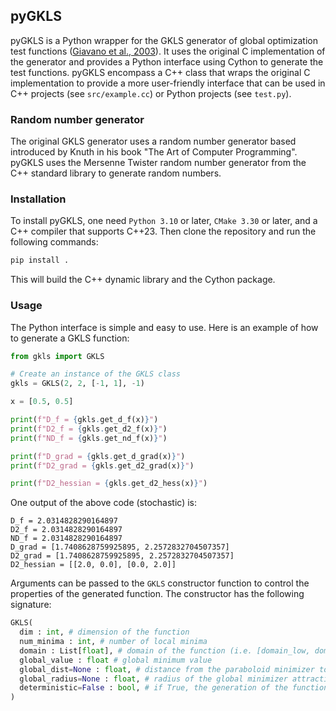 ## pyGKLS

pyGKLS is a Python wrapper for the GKLS generator of global optimization test functions ([Giavano et al., 2003](https://dl.acm.org/doi/10.1145/962437.962444)). It uses the original C implementation of the generator and provides a Python interface using Cython to generate the test functions. pyGKLS encompass a C++ class that wraps the original C implementation to provide a more user-friendly interface that can be used in C++ projects (see `src/example.cc`) or Python projects (see `test.py`).

### Random number generator
The original GKLS generator uses a random number generator based introduced by Knuth in his book "The Art of Computer Programming". pyGKLS uses the Mersenne Twister random number generator from the C++ standard library to generate random numbers.

### Installation
To install pyGKLS, one need `Python 3.10` or later, `CMake 3.30` or later, and a C++ compiler that supports C++23. Then clone the repository and run the following commands:
```bash
pip install .
```
This will build the C++ dynamic library and the Cython package.

### Usage
The Python interface is simple and easy to use. Here is an example of how to generate a GKLS function:
```python
from gkls import GKLS

# Create an instance of the GKLS class
gkls = GKLS(2, 2, [-1, 1], -1)

x = [0.5, 0.5]

print(f"D_f = {gkls.get_d_f(x)}")
print(f"D2_f = {gkls.get_d2_f(x)}")
print(f"ND_f = {gkls.get_nd_f(x)}")

print(f"D_grad = {gkls.get_d_grad(x)}")
print(f"D2_grad = {gkls.get_d2_grad(x)}")

print(f"D2_hessian = {gkls.get_d2_hess(x)}")
```
One output of the above code (stochastic) is:
```
D_f = 2.0314828290164897
D2_f = 2.0314828290164897
ND_f = 2.0314828290164897
D_grad = [1.7408628759925895, 2.2572832704507357]
D2_grad = [1.7408628759925895, 2.2572832704507357]
D2_hessian = [[2.0, 0.0], [0.0, 2.0]]
```

Arguments can be passed to the `GKLS` constructor function to control the properties of the generated function. The constructor has the following signature:
```python
GKLS(
  dim : int, # dimension of the function
  num_minima : int, # number of local minima
  domain : List[float], # domain of the function (i.e. [domain_low, domain_high])
  global_value : float # global minimum value
  global_dist=None : float, # distance from the paraboloid minimizer to the global minimizer
  global_radius=None : float, # radius of the global minimizer attraction region
  deterministic=False : bool, # if True, the generation of the function is deterministic
)
```